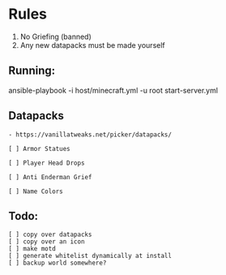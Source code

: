 # Rules
1) No Griefing (banned)
2) Any new datapacks must be made yourself

## Running:
ansible-playbook -i host/minecraft.yml -u root start-server.yml

## Datapacks
    - https://vanillatweaks.net/picker/datapacks/

    [ ] Armor Statues

    [ ] Player Head Drops

    [ ] Anti Enderman Grief

    [ ] Name Colors

## Todo:
    [ ] copy over datapacks
    [ ] copy over an icon
    [ ] make motd
    [ ] generate whitelist dynamically at install
    [ ] backup world somewhere?
